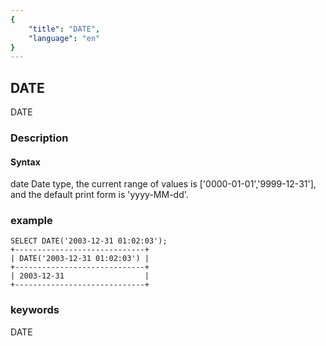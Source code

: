 ```yaml
---
{
    "title": "DATE",
    "language": "en"
}
---
```


<!-- 
Licensed to the Apache Software Foundation (ASF) under one
or more contributor license agreements.  See the NOTICE file
distributed with this work for additional information
regarding copyright ownership.  The ASF licenses this file
to you under the Apache License, Version 2.0 (the
"License"); you may not use this file except in compliance
with the License.  You may obtain a copy of the License at

  http://www.apache.org/licenses/LICENSE-2.0

Unless required by applicable law or agreed to in writing,
software distributed under the License is distributed on an
"AS IS" BASIS, WITHOUT WARRANTIES OR CONDITIONS OF ANY
KIND, either express or implied.  See the License for the
specific language governing permissions and limitations
under the License.
-->

## DATE

<version since="1.2.0">

DATE

</version>

### Description
#### Syntax
date
Date type, the current range of values is ['0000-01-01','9999-12-31'], and the default print form is 'yyyy-MM-dd'.

### example
```
SELECT DATE('2003-12-31 01:02:03');
+-----------------------------+
| DATE('2003-12-31 01:02:03') |
+-----------------------------+
| 2003-12-31                  |
+-----------------------------+
```

### keywords
DATE
